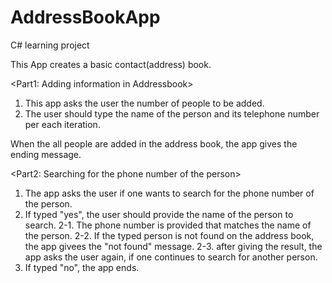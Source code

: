 # AddressBookApp
C# learning project

This App creates a basic contact(address) book.

<Part1: Adding information in Addressbook>
1. This app asks the user the number of people to be added.
2. The user should type the name of the person and its telephone number per each iteration.

When the all people are added in the address book, the app gives the ending message.

<Part2: Searching for the phone number of the person>
1. The app asks the user if one wants to search for the phone number of the person.
2. If typed "yes", the user should provide the name of the person to search.
   2-1. The phone number is provided that matches the name of the person.
   2-2. If the typed person is not found on the address book, the app givees the "not found" message.
   2-3. after giving the result, the app asks the user again, if one continues to search for another person.
4. If typed "no", the app ends.
